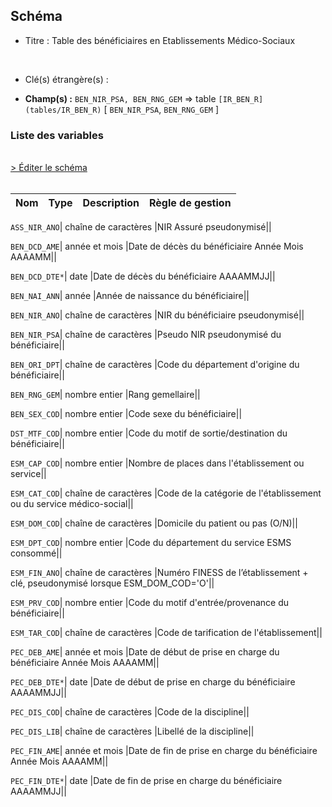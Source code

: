 ## Schéma


- Titre : Table des bénéficiaires en Etablissements Médico-Sociaux
<br />



- Clé(s) étrangère(s) : <br />

- **Champ(s) :** `BEN_NIR_PSA, BEN_RNG_GEM`
  => table `[IR_BEN_R](tables/IR_BEN_R)` [ `BEN_NIR_PSA`, `BEN_RNG_GEM` ]<br />

 
### Liste des variables
<br />
<div>
    <a href="https://gitlab.com/healthdatahub/applications-du-hdh/schema-snds/-/tree/master/schemas/REFERENTIELS/IR_ESM_R.json"
       target="_blank" rel="noopener noreferrer">> Éditer le schéma</a>
</div>
<br />

Nom | Type | Description | Règle de gestion
-|-|-|-



`ASS_NIR_ANO`| chaîne de caractères |NIR Assuré pseudonymisé||

`BEN_DCD_AME`| année et mois |Date de décès du bénéficiaire Année Mois AAAAMM||

`BEN_DCD_DTE*`| date |Date de décès du bénéficiaire AAAAMMJJ||

`BEN_NAI_ANN`| année |Année de naissance du bénéficiaire||

`BEN_NIR_ANO`| chaîne de caractères |NIR du bénéficiaire pseudonymisé||

`BEN_NIR_PSA`| chaîne de caractères |Pseudo NIR pseudonymisé du bénéficiaire||

`BEN_ORI_DPT`| chaîne de caractères |Code du département d'origine du bénéficiaire||

`BEN_RNG_GEM`| nombre entier |Rang gemellaire||

`BEN_SEX_COD`| nombre entier |Code sexe du bénéficiaire||

`DST_MTF_COD`| nombre entier |Code du motif de sortie/destination du bénéficiaire||

`ESM_CAP_COD`| nombre entier |Nombre de places dans l'établissement ou service||

`ESM_CAT_COD`| chaîne de caractères |Code de la catégorie de l'établissement ou du service médico-social||

`ESM_DOM_COD`| chaîne de caractères |Domicile du patient ou pas (O/N)||

`ESM_DPT_COD`| nombre entier |Code du département du service ESMS consommé||

`ESM_FIN_ANO`| chaîne de caractères |Numéro FINESS de l’établissement + clé, pseudonymisé lorsque ESM_DOM_COD='O'||

`ESM_PRV_COD`| nombre entier |Code du motif d'entrée/provenance du bénéficiaire||

`ESM_TAR_COD`| chaîne de caractères |Code de tarification de l'établissement||

`PEC_DEB_AME`| année et mois |Date de début de prise en charge du bénéficiaire Année Mois AAAAMM||

`PEC_DEB_DTE*`| date |Date de début de prise en charge du bénéficiaire AAAAMMJJ||

`PEC_DIS_COD`| chaîne de caractères |Code de la discipline||

`PEC_DIS_LIB`| chaîne de caractères |Libellé de la discipline||

`PEC_FIN_AME`| année et mois |Date de fin de prise en charge du bénéficiaire Année Mois AAAAMM||

`PEC_FIN_DTE*`| date |Date de fin de prise en charge du bénéficiaire AAAAMMJJ||
